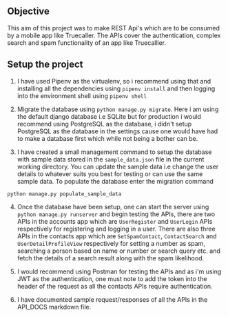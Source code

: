 ## Objective

This aim of this project was to make REST Api's which are to be consumed by a mobile app like Truecaller. The APIs cover the authentication, complex search and spam functionality of an app like Truecalller.

## Setup the project

1. I have used Pipenv as the virtualenv, so i recommend using that and installing all the dependencies using `pipenv install` and then logging into the environment shell using `pipenv shell`

2. Migrate the database using `python manage.py migrate`. Here i am using the default django database i.e SQLite but for production i would recommend using PostgreSQL as the database, i didn't setup PostgreSQL as the database in the settings cause one would have had to make a database first which while not being a bother can be.

3. I have created a small management command to setup the database with sample data stored in the `sample_data.json` file in the current working directory. You can update the sample data i.e change the user details to whatever suits you best for testing or can use the same sample data. To populate the database enter the migration command 

```
python manage.py populate_sample_data
```

4. Once the database have been setup, one can start the server using `python manage.py runserver` and begin testing the APIs, there are two APIs in the accounts app which are `UserRegister` and `UserLogin` APIs respectively for registering and logging in a user. There are also three APIs in the contacts app which are `SetSpamContact`, `ContactSearch` and `UserDetailProfileView` respectively for setting a number as spam, searching a person based on name or number or search query etc. and fetch the details of a search result along with the spam likelihood.

5. I would recommend using Postman for testing the APIs and as i'm using JWT as the authentication, one must note to add the token into the header of the request as all the contacts APIs require authentication.

6. I have documented sample request/responses of all the APIs in the API_DOCS markdown file. 